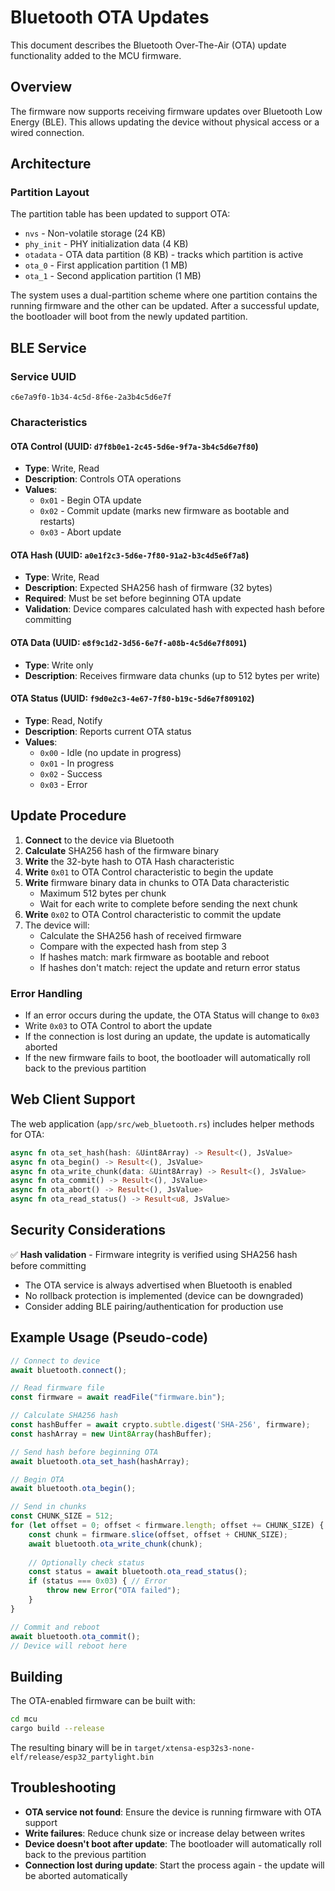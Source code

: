 # Bluetooth OTA Updates

This document describes the Bluetooth Over-The-Air (OTA) update functionality added to the MCU firmware.

## Overview

The firmware now supports receiving firmware updates over Bluetooth Low Energy (BLE). This allows updating the device without physical access or a wired connection.

## Architecture

### Partition Layout

The partition table has been updated to support OTA:

- `nvs` - Non-volatile storage (24 KB)
- `phy_init` - PHY initialization data (4 KB)
- `otadata` - OTA data partition (8 KB) - tracks which partition is active
- `ota_0` - First application partition (1 MB)
- `ota_1` - Second application partition (1 MB)

The system uses a dual-partition scheme where one partition contains the running firmware and the other can be updated. After a successful update, the bootloader will boot from the newly updated partition.

## BLE Service

### Service UUID
`c6e7a9f0-1b34-4c5d-8f6e-2a3b4c5d6e7f`

### Characteristics

#### OTA Control (UUID: `d7f8b0e1-2c45-5d6e-9f7a-3b4c5d6e7f80`)
- **Type**: Write, Read
- **Description**: Controls OTA operations
- **Values**:
  - `0x01` - Begin OTA update
  - `0x02` - Commit update (marks new firmware as bootable and restarts)
  - `0x03` - Abort update

#### OTA Hash (UUID: `a0e1f2c3-5d6e-7f80-91a2-b3c4d5e6f7a8`)
- **Type**: Write, Read
- **Description**: Expected SHA256 hash of firmware (32 bytes)
- **Required**: Must be set before beginning OTA update
- **Validation**: Device compares calculated hash with expected hash before committing

#### OTA Data (UUID: `e8f9c1d2-3d56-6e7f-a08b-4c5d6e7f8091`)
- **Type**: Write only
- **Description**: Receives firmware data chunks (up to 512 bytes per write)

#### OTA Status (UUID: `f9d0e2c3-4e67-7f80-b19c-5d6e7f809102`)
- **Type**: Read, Notify
- **Description**: Reports current OTA status
- **Values**:
  - `0x00` - Idle (no update in progress)
  - `0x01` - In progress
  - `0x02` - Success
  - `0x03` - Error

## Update Procedure

1. **Connect** to the device via Bluetooth
2. **Calculate** SHA256 hash of the firmware binary
3. **Write** the 32-byte hash to OTA Hash characteristic
4. **Write** `0x01` to OTA Control characteristic to begin the update
5. **Write** firmware binary data in chunks to OTA Data characteristic
   - Maximum 512 bytes per chunk
   - Wait for each write to complete before sending the next chunk
6. **Write** `0x02` to OTA Control characteristic to commit the update
7. The device will:
   - Calculate the SHA256 hash of received firmware
   - Compare with the expected hash from step 3
   - If hashes match: mark firmware as bootable and reboot
   - If hashes don't match: reject the update and return error status

### Error Handling

- If an error occurs during the update, the OTA Status will change to `0x03`
- Write `0x03` to OTA Control to abort the update
- If the connection is lost during an update, the update is automatically aborted
- If the new firmware fails to boot, the bootloader will automatically roll back to the previous partition

## Web Client Support

The web application (`app/src/web_bluetooth.rs`) includes helper methods for OTA:

```rust
async fn ota_set_hash(hash: &Uint8Array) -> Result<(), JsValue>
async fn ota_begin() -> Result<(), JsValue>
async fn ota_write_chunk(data: &Uint8Array) -> Result<(), JsValue>
async fn ota_commit() -> Result<(), JsValue>
async fn ota_abort() -> Result<(), JsValue>
async fn ota_read_status() -> Result<u8, JsValue>
```

## Security Considerations

✅ **Hash validation** - Firmware integrity is verified using SHA256 hash before committing
- The OTA service is always advertised when Bluetooth is enabled
- No rollback protection is implemented (device can be downgraded)
- Consider adding BLE pairing/authentication for production use

## Example Usage (Pseudo-code)

```javascript
// Connect to device
await bluetooth.connect();

// Read firmware file
const firmware = await readFile("firmware.bin");

// Calculate SHA256 hash
const hashBuffer = await crypto.subtle.digest('SHA-256', firmware);
const hashArray = new Uint8Array(hashBuffer);

// Send hash before beginning OTA
await bluetooth.ota_set_hash(hashArray);

// Begin OTA
await bluetooth.ota_begin();

// Send in chunks
const CHUNK_SIZE = 512;
for (let offset = 0; offset < firmware.length; offset += CHUNK_SIZE) {
    const chunk = firmware.slice(offset, offset + CHUNK_SIZE);
    await bluetooth.ota_write_chunk(chunk);
    
    // Optionally check status
    const status = await bluetooth.ota_read_status();
    if (status === 0x03) { // Error
        throw new Error("OTA failed");
    }
}

// Commit and reboot
await bluetooth.ota_commit();
// Device will reboot here
```

## Building

The OTA-enabled firmware can be built with:

```bash
cd mcu
cargo build --release
```

The resulting binary will be in `target/xtensa-esp32s3-none-elf/release/esp32_partylight.bin`

## Troubleshooting

- **OTA service not found**: Ensure the device is running firmware with OTA support
- **Write failures**: Reduce chunk size or increase delay between writes
- **Device doesn't boot after update**: The bootloader will automatically roll back to the previous partition
- **Connection lost during update**: Start the process again - the update will be aborted automatically
